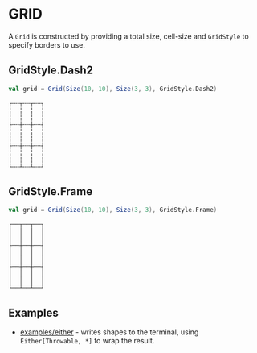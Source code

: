 # GRID

A `Grid` is constructed by providing a total size, cell-size and `GridStyle` to specify borders to use.

## GridStyle.Dash2

```scala
val grid = Grid(Size(10, 10), Size(3, 3), GridStyle.Dash2)
```

```text
┌╌╌┬╌╌┬╌╌┐
╎  ╎  ╎  ╎
╎  ╎  ╎  ╎
├╌╌┼╌╌┼╌╌┤
╎  ╎  ╎  ╎
╎  ╎  ╎  ╎
├╌╌┼╌╌┼╌╌┤
╎  ╎  ╎  ╎
╎  ╎  ╎  ╎
└╌╌┴╌╌┴╌╌┘
```

## GridStyle.Frame

```scala
val grid = Grid(Size(10, 10), Size(3, 3), GridStyle.Frame)
```

```text
┌──┬──┬──┐
│  │  │  │
│  │  │  │
├──┼──┼──┤
│  │  │  │
│  │  │  │
├──┼──┼──┤
│  │  │  │
│  │  │  │
└──┴──┴──┘
```

## Examples

- [examples/either](../examples/either) - writes shapes to the terminal, using `Either[Throwable, *]` to wrap the result.
